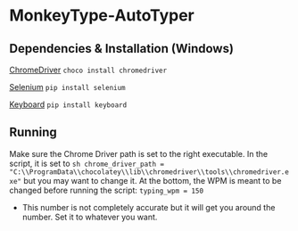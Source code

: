 # MonkeyType-AutoTyper

## Dependencies & Installation (Windows)

[ChromeDriver](https://github.com/SeleniumHQ/selenium/wiki/ChromeDriver/01fde32d0ed245141e24151f83b7c2db31d596a4)
`choco install chromedriver`

[Selenium](https://pypi.org/project/selenium/)
`pip install selenium`

[Keyboard](https://pypi.org/project/keyboard/)
`pip install keyboard`

## Running

Make sure the Chrome Driver path is set to the right executable.
In the script, it is set to `sh chrome_driver_path = "C:\\ProgramData\\chocolatey\\lib\\chromedriver\\tools\\chromedriver.exe"` but you may want to change it.
At the bottom, the WPM is meant to be changed before running the script: `typing_wpm = 150`
* This number is not completely accurate but it will get you around the number. Set it to whatever you want.
